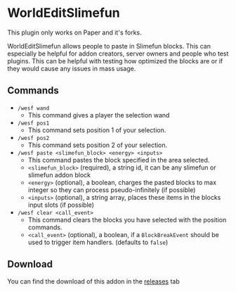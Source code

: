 # WorldEditSlimefun

This plugin only works on Paper and it's forks.

WorldEditSlimefun allows people to paste in Slimefun blocks.
This can especially be helpful for addon creators, server owners and people who test plugins.
This can be helpful with testing how optimized the blocks are or if they would cause any issues in mass usage.

## Commands
- `/wesf wand` 
  - This command gives a player the selection wand
- `/wesf pos1`
  - This command sets position 1 of your selection.
- `/wesf pos2` 
  - This command sets position 2 of your selection.
- `/wesf paste <slimefun_block> <energy> <inputs>` 
  - This command pastes the block specified in the area selected.
  - `<slimefun_block>` (required), a string id, it can be any slimefun or slimefun addon block
  - `<energy>` (optional), a boolean, charges the pasted blocks to max integer so they can process pseudo-infinitely (if possible)
  - `<inputs>` (optional), a string array, places these items in the blocks input slots (if possible)
- `/wesf clear <call_event>`
  - This command clears the blocks you have selected with the position commands. 
  - `<call_event>` (optional), a boolean, if a `BlockBreakEvent` should be used to trigger item handlers. (defaults to `false`)

## Download
You can find the download of this addon in the [releases](https://github.com/Slimefun-Addon-Community/WorldEditSlimefun/releases/tag/latest) tab
